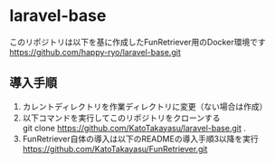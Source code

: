 # laravel-base
このリポジトリは以下を基に作成したFunRetriever用のDocker環境です<br>
https://github.com/happy-ryo/laravel-base.git

## 導入手順

1. カレントディレクトリを作業ディレクトリに変更（ない場合は作成）
2. 以下コマンドを実行してこのリポジトリをクローンする<br>
   git clone https://github.com/KatoTakayasu/laravel-base.git .
4. FunRetriever自体の導入は以下のREADMEの導入手順3以降を実行
　　https://github.com/KatoTakayasu/FunRetriever.git